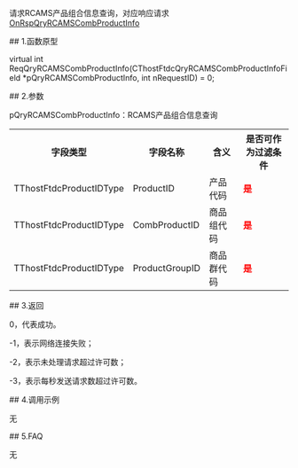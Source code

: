 <p>请求RCAMS产品组合信息查询，对应响应请求<a href="../../CTHOSTFTDCTRADERAPI/ONRSPQRYRCAMSCOMBPRODUCTINFO/">OnRspQryRCAMSCombProductInfo</a></p>
<span class="anchor" id="dba009ee-636a-4746-955c-733203cd69af"></span>
## 1.函数原型
<p>virtual int ReqQryRCAMSCombProductInfo(CThostFtdcQryRCAMSCombProductInfoField *pQryRCAMSCombProductInfo, int nRequestID) = 0;</p>
<span class="anchor" id="86c79245-9c97-4c0e-9607-c5e96e93de91"></span>
## 2.参数
<p>pQryRCAMSCombProductInfo：RCAMS产品组合信息查询</p>
<table><tr><th style="TEXT-ALIGN: center;">字段类型</th><th style="TEXT-ALIGN: center;">字段名称</th><th style="TEXT-ALIGN: center;">含义</th><th style="TEXT-ALIGN: center;">是否可作为过滤条件</th></tr><tr><td style="TEXT-ALIGN: left;">TThostFtdcProductIDType</td>
<td style="TEXT-ALIGN: left;">ProductID</td>
<td style="TEXT-ALIGN: left;">产品代码</td>
<td style="TEXT-ALIGN: left;"><strong><font color="#FF0000">是</font></strong></td>
</tr>
<tr><td style="TEXT-ALIGN: left;">TThostFtdcProductIDType</td>
<td style="TEXT-ALIGN: left;">CombProductID</td>
<td style="TEXT-ALIGN: left;">商品组代码</td>
<td style="TEXT-ALIGN: left;"><strong><font color="#FF0000">是</font></strong></td>
</tr>
<tr><td style="TEXT-ALIGN: left;">TThostFtdcProductIDType</td>
<td style="TEXT-ALIGN: left;">ProductGroupID</td>
<td style="TEXT-ALIGN: left;">商品群代码</td>
<td style="TEXT-ALIGN: left;"><strong><font color="#FF0000">是</font></strong></td>
</tr>
</table>
<span class="anchor" id="417d7a3e-e300-4a8b-9292-fa6542772221"></span>
## 3.返回
<p>0，代表成功。</p>
<p>-1，表示网络连接失败；</p>
<p>-2，表示未处理请求超过许可数；</p>
<p>-3，表示每秒发送请求数超过许可数。</p>
<span class="anchor" id="2933f4ba-a37d-4c69-8cf4-25d0fc5a1143"></span>
## 4.调用示例
<p>无</p>
<span class="anchor" id="6db945cc-3bcc-49fe-b180-b6fb7d79ddad"></span>
## 5.FAQ
<p>无</p>
